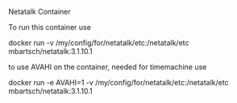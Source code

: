 Netatalk Container


To run this container use

docker run -v /my/config/for/netatalk/etc:/netatalk/etc mbartsch/netatalk:3.1.10.1

to use AVAHI on the container, needed for timemachine use

docker run -e AVAHI=1 -v /my/config/for/netatalk/etc:/netatalk/etc mbartsch/netatalk:3.1.10.1
